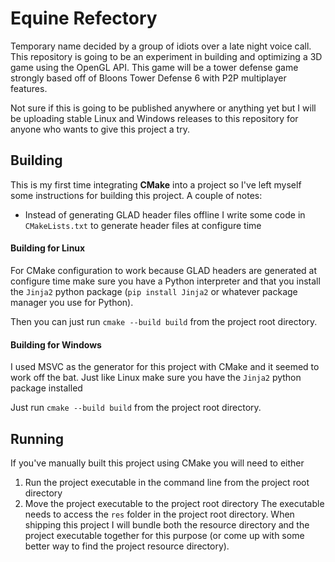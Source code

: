 # Equine Refectory
Temporary name decided by a group of idiots over a late night voice call. This repository is going to be an experiment in building and optimizing a 3D game using the OpenGL API. This game will be a tower defense game strongly based off of Bloons Tower Defense 6 with P2P multiplayer features.

Not sure if this is going to be published anywhere or anything yet but I will be uploading stable Linux and Windows releases to this repository for anyone who wants to give this project a try.
## Building
This is my first time integrating **CMake** into a project so I've left myself some instructions for building this project. A couple of notes:
 - Instead of generating GLAD header files offline I write some code in `CMakeLists.txt` to generate header files at configure time

#### Building for Linux
For CMake configuration to work because GLAD headers are generated at configure time make sure you have a Python interpreter and that you install the `Jinja2` python package (`pip install Jinja2` or whatever package manager you use for Python).

Then you can just run `cmake --build build` from the project root directory.

#### Building for Windows
I used MSVC as the generator for this project with CMake and it seemed to work off the bat. Just like Linux make sure you have the `Jinja2` python package installed

Just run `cmake --build build` from the project root directory.

## Running
If you've manually built this project using CMake you will need to either
1. Run the project executable in the command line from the project root directory
2. Move the project executable to the project root directory
The executable needs to access the `res` folder in the project root directory. When shipping this project I will bundle both the resource directory and the project executable together for this purpose (or come up with some better way to find the project resource directory).

